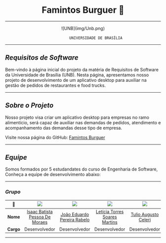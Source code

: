 # <center>**Famintos Burguer 🍔**</center>

_________________________________________________________________________________
<center>
![UNB](img/Unb.png)
</center>

                                 UNIVERSIDADE DE BRASÍLIA
_________________________________________________________________________________
## *Requisitos de Software*

Bem-vindo à página inicial do projeto da matéria de Requisitos de Software da Universidade de Brasília (UNB). Nesta página, apresentamos nosso projeto de desenvolvimento de um aplicativo desktop para auxiliar na gestão de pedidos de restaurantes e food trucks.


_________________________________________________________________________________
## *Sobre o Projeto*

Nosso projeto visa criar um aplicativo desktop para empresas no ramo alimentício, será capaz de auxiliar nas demandas de pedidos, atendimento e acompanhamento das demandas desse tipo de empresa.

Visite nossa página do GitHub: [Famintos Burguer](https://github.com/mdsreq-fga-unb/2024.2-T01-FamintosBurguer)
_________________________________________________________________________________
## *Equipe*

Somos formados por 5 estudandates do curso de Engenharia de Software, Conheça a equipe de desenvolvimento abaixo:
_________________________________________________________________________________
### *Grupo*

| **📸**    | [<img src="https://avatars.githubusercontent.com/u/118384776?v=4" width=100>]() | [<img src="https://avatars.githubusercontent.com/u/78875892?v=4" width=100>]() | [<img src="https://avatars.githubusercontent.com/u/86434947?v=4" width=100>]() | [<img src="https://avatars.githubusercontent.com/u/122989234?v=4" width=100>]()| [<img src="https://avatars.githubusercontent.com/u/124713089?v=4" width=100>]()|
|:---------:|:------------------------------------------------------------------------------:|:------------------------------------------------------------------------------:|:-------------------------------------------------------------------------------:|:-------------------------------------------------------------------------------:|:-------------------------------------------------------------------------------:|
| **Nome**  | [Isaac Batista Pessoa De Moraes](https://https://github.com/isaacbatista26) | [João Eduardo Pereira Rabelo](https://github.com/JoaoEduardoP) | [Letícia Torres Soares Martins](https://github.com/leticiatmartins) | [Tulio Augusto Celeri](https://github.com/TulioCeleri) | [William Bernardo Da Silva](https://github.com/willxbernardo) |
| **Cargo** |Desenvolvedor | Desenvolvedor | Desenvolvedor |Desenvolvedor | Desenvolvedor |

_________________________________________________________________________________